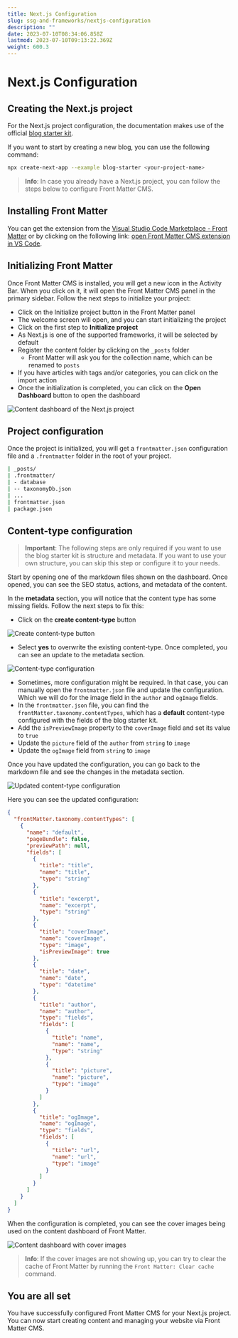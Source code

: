 ```yaml
---
title: Next.js Configuration
slug: ssg-and-frameworks/nextjs-configuration
description: ""
date: 2023-07-10T08:34:06.858Z
lastmod: 2023-07-10T09:13:22.369Z
weight: 600.3
---
```

<!-- markdownlint-disable MD013 -->
# Next.js Configuration

## Creating the Next.js project

For the Next.js project configuration, the documentation makes use of the official
[blog starter kit](https://vercel.com/templates/next.js/blog-starter-kit).

If you want to start by creating a new blog, you can use the following command:

```bash
npx create-next-app --example blog-starter <your-project-name>
```

> **Info**: In case you already have a Next.js project, you can follow the steps below
> to configure Front Matter CMS.

## Installing Front Matter

You can get the extension from the [Visual Studio Code Marketplace - Front Matter](https://marketplace.visualstudio.com/items?itemName=eliostruyf.vscode-front-matter)
or by clicking on the following link: [open Front Matter CMS extension in VS Code](vscode:extension/eliostruyf.vscode-front-matter).

## Initializing Front Matter

Once Front Matter CMS is installed, you will get a new icon in the Activity Bar.
When you click on it, it will open the Front Matter CMS panel in the primary sidebar.
Follow the next steps to initialize your project:

- Click on the Initialize project button in the Front Matter panel
- The welcome screen will open, and you can start initializing the project
- Click on the first step to **Initialize project**
- As Next.js is one of the supported frameworks, it will be selected by default
- Register the content folder by clicking on the `_posts` folder
  - Front Matter will ask you for the collection name, which can be renamed to `posts`
- If you have articles with tags and/or categories, you can click on the import action
- Once the initialization is completed, you can click on the **Open Dashboard** button to open the dashboard

![Content dashboard of the Next.js project](/nextjs-configuration/nextjs-dashboard.png)

## Project configuration

Once the project is initialized, you will get a `frontmatter.json` configuration file
and a `.frontmatter` folder in the root of your project.

```bash
| _posts/
| .frontmatter/
| - database
| -- taxonomyDb.json
| ...
| frontmatter.json
| package.json
```

## Content-type configuration

> **Important**: The following steps are only required if you want to use the blog starter kit is
> structure and metadata. If you want to use your own structure, you can skip this step or configure
> it to your needs.

Start by opening one of the markdown files shown on the dashboard. Once opened, you can see the
SEO status, actions, and metadata of the content.

In the **metadata** section, you will notice that the content type has some missing fields.
Follow the next steps to fix this:

- Click on the **create content-type** button

![Create content-type button](/nextjs-configuration/create-content-type.png)

- Select **yes** to overwrite the existing content-type. Once completed, you can see an update to
the metadata section.

![Content-type configuration](/nextjs-configuration/content-type-configuration.png)

- Sometimes, more configuration might be required. In that case, you can manually open the
`frontmatter.json` file and update the configuration. Which we will do for the image
field in the `author` and `ogImage` fields.
- In the `frontmatter.json` file, you can find the `frontMatter.taxonomy.contentTypes`, which has
a **default** content-type configured with the fields of the blog starter kit.
- Add the `isPreviewImage` property to the `coverImage` field and set its value to `true`
- Update the `picture` field of the `author` from `string` to `image`
- Update the `ogImage` field from `string` to `image`

Once you have updated the configuration, you can go back to the markdown file and see the changes
in the metadata section.

![Updated content-type configuration](/nextjs-configuration/updated-content-type-configuration.png)

Here you can see the updated configuration:

```json
{
  "frontMatter.taxonomy.contentTypes": [
    {
      "name": "default",
      "pageBundle": false,
      "previewPath": null,
      "fields": [
        {
          "title": "title",
          "name": "title",
          "type": "string"
        },
        {
          "title": "excerpt",
          "name": "excerpt",
          "type": "string"
        },
        {
          "title": "coverImage",
          "name": "coverImage",
          "type": "image",
          "isPreviewImage": true
        },
        {
          "title": "date",
          "name": "date",
          "type": "datetime"
        },
        {
          "title": "author",
          "name": "author",
          "type": "fields",
          "fields": [
            {
              "title": "name",
              "name": "name",
              "type": "string"
            },
            {
              "title": "picture",
              "name": "picture",
              "type": "image"
            }
          ]
        },
        {
          "title": "ogImage",
          "name": "ogImage",
          "type": "fields",
          "fields": [
            {
              "title": "url",
              "name": "url",
              "type": "image"
            }
          ]
        }
      ]
    }
  ]
}
```

When the configuration is completed, you can see the cover images being used on the content
dashboard of Front Matter.

![Content dashboard with cover images](/nextjs-configuration/content-dashboard-with-cover-images.png)

> **Info**: If the cover images are not showing up, you can try to clear the cache of Front Matter
> by running the `Front Matter: Clear cache` command.

## You are all set

You have successfully configured Front Matter CMS for your Next.js project. You can now start
creating content and managing your website via Front Matter CMS.
<!-- markdownlint-enable MD013 -->
